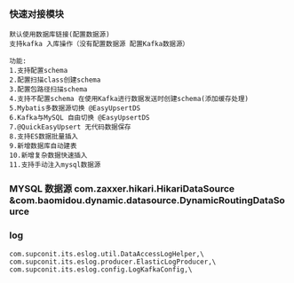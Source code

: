 ### 快速对接模块
    默认使用数据库链接(配置数据源)
    支持kafka 入库操作（没有配置数据源 配置Kafka数据源）
    
    功能:
    1.支持配置schema 
    2.配置扫描class创建schema 
    3.配置包路径扫描schema
    4.支持不配置schema 在使用Kafka进行数据发送时创建schema(添加缓存处理)
    5.Mybatis多数据源切换 @EasyUpsertDS
    6.Kafka与MySQL 自由切换 @EasyUpsertDS
    7.@QuickEasyUpsert 无代码数据保存
    8.支持ES数据批量插入
    9.新增数据库自动建表
    10.新增复杂数据快速插入
    11.支持手动注入mysql数据源
### MYSQL  数据源 com.zaxxer.hikari.HikariDataSource &com.baomidou.dynamic.datasource.DynamicRoutingDataSource
    
### log
    com.supconit.its.eslog.util.DataAccessLogHelper,\
    com.supconit.its.eslog.producer.ElasticLogProducer,\
    com.supconit.its.eslog.config.LogKafkaConfig,\
